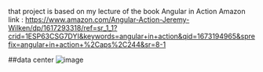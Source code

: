 that project is based on my lecture of the book Angular in Action Amazon link :
https://www.amazon.com/Angular-Action-Jeremy-Wilken/dp/1617293318/ref=sr_1_1?crid=1ESP63CSG7DYI&keywords=angular+in+action&qid=1673194965&sprefix=angular+in+action+%2Caps%2C244&sr=8-1

##data center 
![image](https://user-images.githubusercontent.com/24354730/211207635-8e1e4d58-d9d7-411b-ae6c-11719c559cf2.png)
